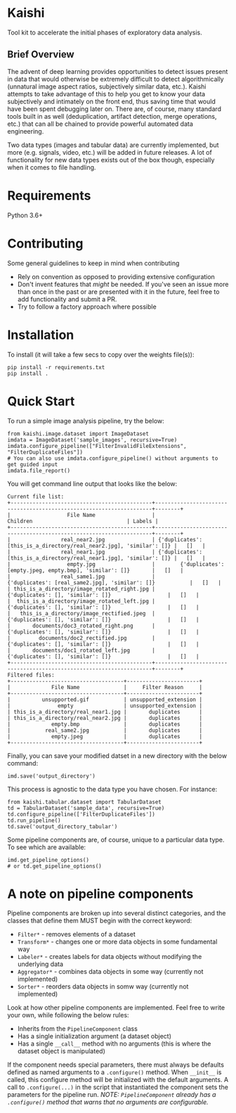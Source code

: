 # Kaishi
Tool kit to accelerate the initial phases of exploratory data analysis.

## Brief Overview
The advent of deep learning provides opportunities to detect issues present in data that would otherwise be extremely difficult to detect algorithmically (unnatural image aspect ratios, subjectively similar data, etc.). Kaishi attempts to take advantage of this to help you get to know your data subjectively and intimately on the front end, thus saving time that would have been spent debugging later on. There are, of course, many standard tools built in as well (deduplication, artifact detection, merge operations, etc.) that can all be chained to provide powerful automated data engineering.

Two data types (images and tabular data) are currently implemented, but more (e.g. signals, video, etc.) will be added in future releases. A lot of functionality for new data types exists out of the box though, especially when it comes to file handling.

# Requirements
Python 3.6+

# Contributing
Some general guidelines to keep in mind when contributing
* Rely on convention as opposed to providing extensive configuration
* Don't invent features that _might_ be needed. If you've seen an issue more than once in the past or are presented with it in the future, feel free to add functionality and submit a PR.
* Try to follow a factory approach where possible

# Installation
To install (it will take a few secs to copy over the weights file(s)):
```
pip install -r requirements.txt
pip install .
```

# Quick Start
To run a simple image analysis pipeline, try the below:
```
from kaishi.image.dataset import ImageDataset
imdata = ImageDataset('sample_images', recursive=True)
imdata.configure_pipeline(["FilterInvalidFileExtensions", "FilterDuplicateFiles"])
# You can also use imdata.configure_pipeline() without arguments to get guided input
imdata.file_report()
```

You will get command line output that looks like the below:
```
Current file list:
+---------------------------------------------+---------------------------------------------------------------------+--------+
|                  File Name                  |                               Children                              | Labels |
+---------------------------------------------+---------------------------------------------------------------------+--------+
|                real_near2.jpg               | {'duplicates': [this_is_a_directory/real_near2.jpg], 'similar': []} |   []   |
|                real_near1.jpg               | {'duplicates': [this_is_a_directory/real_near1.jpg], 'similar': []} |   []   |
|                  empty.jpg                  |        {'duplicates': [empty.jpeg, empty.bmp], 'similar': []}       |   []   |
|                real_same1.jpg               |           {'duplicates': [real_same2.jpg], 'similar': []}           |   []   |
| this_is_a_directory/image_rotated_right.jpg |                  {'duplicates': [], 'similar': []}                  |   []   |
|  this_is_a_directory/image_rotated_left.jpg |                  {'duplicates': [], 'similar': []}                  |   []   |
|   this_is_a_directory/image_rectified.jpeg  |                  {'duplicates': [], 'similar': []}                  |   []   |
|       documents/doc3_rotated_right.png      |                  {'duplicates': [], 'similar': []}                  |   []   |
|         documents/doc2_rectified.jpg        |                  {'duplicates': [], 'similar': []}                  |   []   |
|       documents/doc1_rotated_left.jpg       |                  {'duplicates': [], 'similar': []}                  |   []   |
+---------------------------------------------+---------------------------------------------------------------------+--------+
Filtered files:
+------------------------------------+-----------------------+
|             File Name              |     Filter Reason     |
+------------------------------------+-----------------------+
|          unsupported.gif           | unsupported_extension |
|               empty                | unsupported_extension |
| this_is_a_directory/real_near1.jpg |       duplicates      |
| this_is_a_directory/real_near2.jpg |       duplicates      |
|             empty.bmp              |       duplicates      |
|           real_same2.jpg           |       duplicates      |
|             empty.jpeg             |       duplicates      |
+------------------------------------+-----------------------+
```

Finally, you can save your modified datset in a new directory with the below command:
```
imd.save('output_directory')
```

This process is agnostic to the data type you have chosen. For instance:
```
from kaishi.tabular.dataset import TabularDataset
td = TabularDataset('sample_data', recursive=True)
td.configure_pipeline(['FilterDuplicateFiles'])
td.run_pipeline()
td.save('output_directory_tabular')
```

Some pipeline components are, of course, unique to a particular data type. To see which are available:
```
imd.get_pipeline_options()
# or td.get_pipeline_options()
```

# A note on pipeline components
Pipeline components are broken up into several distinct categories, and the classes that define them MUST begin with the correct keyword:
* `Filter*` - removes elements of a dataset
* `Transform*` - changes one or more data objects in some fundamental way
* `Labeler*` - creates labels for data objects without modifying the underlying data
* `Aggregator*` - combines data objects in some way (currently not implemented)
* `Sorter*` - reorders data objects in somw way (currently not implemented)

Look at how other pipeline components are implemented. Feel free to write your own, while following the below rules:
* Inherits from the `PipelineComponent` class
* Has a single initialization argument (a dataset object)
* Has a single `__call__` method with no arguments (this is where the dataset object is manipulated)

If the component needs special parameters, there must always be defaults defined as named arguments to a `.configure()` method. When `__init__` is called, this configure method will be initialized with the default arguments. A call to `.configure(...)` in the script that instantiated the component sets the parameters for the pipeline run.
_NOTE: `PipelineComponent` already has a `.configure()` method that warns that no arguments are configurable._
